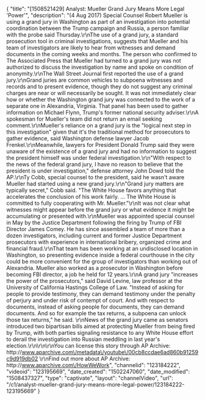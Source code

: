 {
    "title": "[1508521429] Analyst: Mueller Grand Jury Means More Legal 'Power'",
    "description": "(4 Aug 2017) Special Counsel Robert Mueller is using a grand jury in Washington as part of an investigation into potential coordination between the Trump campaign and Russia, a person familiar with the probe said Thursday.\r\nThe use of a grand jury, a standard prosecution tool in criminal investigations, suggests that Mueller and his team of investigators are likely to hear from witnesses and demand documents in the coming weeks and months. The person who confirmed to The Associated Press that Mueller had turned to a grand jury was not authorized to discuss the investigation by name and spoke on condition of anonymity.\r\nThe Wall Street Journal first reported the use of a grand jury.\r\nGrand juries are common vehicles to subpoena witnesses and records and to present evidence, though they do not suggest any criminal charges are near or will necessarily be sought. It was not immediately clear how or whether the Washington grand jury was connected to the work of a separate one in Alexandria, Virginia. That panel has been used to gather information on Michael Flynn, Trump's former national security adviser.\r\nA spokesman for Mueller's team did not return an email seeking comment.\r\nMueller's reliance on a grand jury is the \"logical next step in this investigation\" given that it's the traditional method for prosecutors to gather evidence, said Washington defense lawyer Jacob Frenkel.\r\nMeanwhile, lawyers for President Donald Trump said they were unaware of the existence of a grand jury and had no information to suggest the president himself was under federal investigation.\r\n\"With respect to the news of the federal grand jury, I have no reason to believe that the president is under investigation,\" defense attorney John Dowd told the AP.\r\nTy Cobb, special counsel to the president, said he wasn't aware Mueller had started using a new grand jury.\r\n\"Grand jury matters are typically secret,\" Cobb said. \"The White House favors anything that accelerates the conclusion of his work fairly. ... The White House is committed to fully cooperating with Mr. Mueller.\"\r\nIt was not clear what witnesses might appear before the grand jury or what evidence it might be accumulating or presented with.\r\nMueller was appointed special counsel in May by the Justice Department following the firing by Trump of FBI Director James Comey. He has since assembled a team of more than a dozen investigators, including current and former Justice Department prosecutors with experience in international bribery, organized crime and financial fraud.\r\nThat team has been working at an undisclosed location in Washington, so presenting evidence inside a federal courthouse in the city could be more convenient for the group of investigators than working out of Alexandria. Mueller also worked as a prosecutor in Washington before becoming FBI director, a job he held for 12 years.\r\nA grand jury \"increases the power of the prosecutors,\" said David Levine, law professor at the University of California Hastings College of Law. \"Instead of asking for people to provide testimony, they can demand testimony under the penalty of perjury and under risk of contempt of court. And with respect to documents, instead of asking people for documents, they can demand documents. And so for example the tax returns, a subpoena can unlock those tax returns,\" he said.  \r\nNews of the grand jury came as senators introduced two bipartisan bills aimed at protecting Mueller from being fired by Trump, with both parties signaling resistance to any White House effort to derail the investigation into Russian meddling in last year's election.\r\n\r\n\r\nYou can license this story through AP Archive: http:\/\/www.aparchive.com\/metadata\/youtube\/00cb8ccdae6ad860b91259c9d919db02 \r\nFind out more about AP Archive: http:\/\/www.aparchive.com\/HowWeWork",
    "channelid": "123184222",
    "videoid": "123195669",
    "date_created": "1502247060",
    "date_modified": "1508437327",
    "type": "captivate",
    "layout": "channelVideo",
    "url": "\/c1\/analyst-mueller-grand-jury-means-more-legal-power\/123184222-123195669"
}